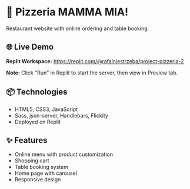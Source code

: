 # 🍕 Pizzeria MAMMA MIA!

Restaurant website with online ordering and table booking.

## 🌐 Live Demo

**Replit Workspace:** https://replit.com/@rafalniestrzeba/project-pizzeria-2

**Note:** Click "Run" in Replit to start the server, then view in Preview tab.

## 📦 Technologies

- HTML5, CSS3, JavaScript
- Sass, json-server, Handlebars, Flickity
- Deployed on Replit

## ✨ Features

- Online menu with product customization
- Shopping cart
- Table booking system
- Home page with carousel
- Responsive design
